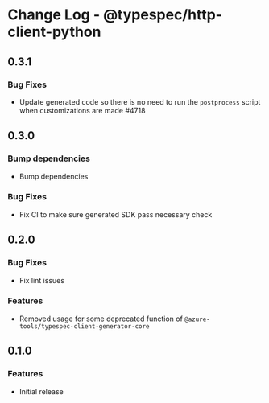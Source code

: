 # Change Log - @typespec/http-client-python

## 0.3.1

### Bug Fixes

- Update generated code so there is no need to run the `postprocess` script when customizations are made #4718

## 0.3.0

### Bump dependencies

- Bump dependencies

### Bug Fixes

- Fix CI to make sure generated SDK pass necessary check

## 0.2.0

### Bug Fixes

- Fix lint issues

### Features

- Removed usage for some deprecated function of `@azure-tools/typespec-client-generator-core`

## 0.1.0

### Features

- Initial release

